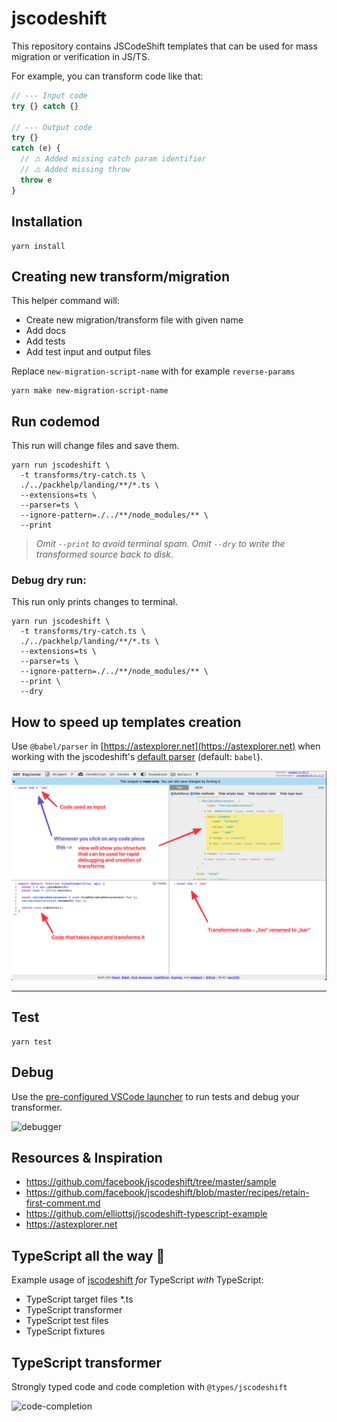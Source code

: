# jscodeshift

This repository contains JSCodeShift templates that can be used for mass migration or verification in JS/TS.

For example, you can transform code like that:
```js
// --- Input code
try {} catch {}

// --- Output code
try {}
catch (e) {
  // ⚠️ Added missing catch param identifier
  // ⚠️ Added missing throw
  throw e
}
```

## Installation

```shell
yarn install
```

## Creating new transform/migration
This helper command will:
- Create new migration/transform file with given name
- Add docs
- Add tests
- Add test input and output files

Replace `new-migration-script-name` with for example `reverse-params`

```shell
yarn make new-migration-script-name
```

## Run codemod
This run will change files and save them.
```shell
yarn run jscodeshift \
  -t transforms/try-catch.ts \
  ./../packhelp/landing/**/*.ts \
  --extensions=ts \
  --parser=ts \
  --ignore-pattern=./../**/node_modules/** \
  --print
```
> _Omit `--print` to avoid terminal spam._
> _Omit `--dry` to write the transformed source back to disk._


### Debug dry run:
This run only prints changes to terminal.
```shell
yarn run jscodeshift \
  -t transforms/try-catch.ts \
  ./../packhelp/landing/**/*.ts \
  --extensions=ts \
  --parser=ts \
  --ignore-pattern=./../**/node_modules/** \
  --print \
  --dry
```


## How to speed up templates creation

Use `@babel/parser` in [https://astexplorer.net](https://astexplorer.net) when working with the jscodeshift's [default parser](https://github.com/facebook/jscodeshift#usage-cli) (default: `babel`).

![ast explorer](docs/ast-explorer.png)

--------------

## Test
```shell
yarn test
```

## Debug

Use the [pre-configured VSCode launcher](.vscode/launch.json) to run tests and debug your transformer.

![debugger](docs/debugger.gif)

## Resources & Inspiration

- https://github.com/facebook/jscodeshift/tree/master/sample
- https://github.com/facebook/jscodeshift/blob/master/recipes/retain-first-comment.md
- https://github.com/elliottsj/jscodeshift-typescript-example
- https://astexplorer.net

## TypeScript all the way 🚀

Example usage of [jscodeshift](https://github.com/facebook/jscodeshift) _for_ TypeScript _with_ TypeScript:

- TypeScript target files *.ts
- TypeScript transformer
- TypeScript test files
- TypeScript fixtures

## TypeScript transformer

Strongly typed code and code completion with `@types/jscodeshift`

![code-completion](docs/code-completion.gif)
